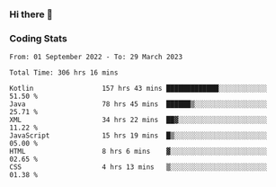 ### Hi there 👋

<!--
**Girrafeec/girrafeec** is a ✨ _special_ ✨ repository because its `README.md` (this file) appears on your GitHub profile.

Here are some ideas to get you started:

- 🔭 I’m currently working on ...
- 🌱 I’m currently learning ...
- 👯 I’m looking to collaborate on ...
- 🤔 I’m looking for help with ...
- 💬 Ask me about ...
- 📫 How to reach me: ...
- 😄 Pronouns: ...
- ⚡ Fun fact: ...
-->

### Coding Stats
<!--START_SECTION:waka-->

```text
From: 01 September 2022 - To: 29 March 2023

Total Time: 306 hrs 16 mins

Kotlin                 157 hrs 43 mins █████████████░░░░░░░░░░░░   51.50 %
Java                   78 hrs 45 mins  ██████▒░░░░░░░░░░░░░░░░░░   25.71 %
XML                    34 hrs 22 mins  ██▓░░░░░░░░░░░░░░░░░░░░░░   11.22 %
JavaScript             15 hrs 19 mins  █▒░░░░░░░░░░░░░░░░░░░░░░░   05.00 %
HTML                   8 hrs 6 mins    ▓░░░░░░░░░░░░░░░░░░░░░░░░   02.65 %
CSS                    4 hrs 13 mins   ▒░░░░░░░░░░░░░░░░░░░░░░░░   01.38 %
```

<!--END_SECTION:waka-->
